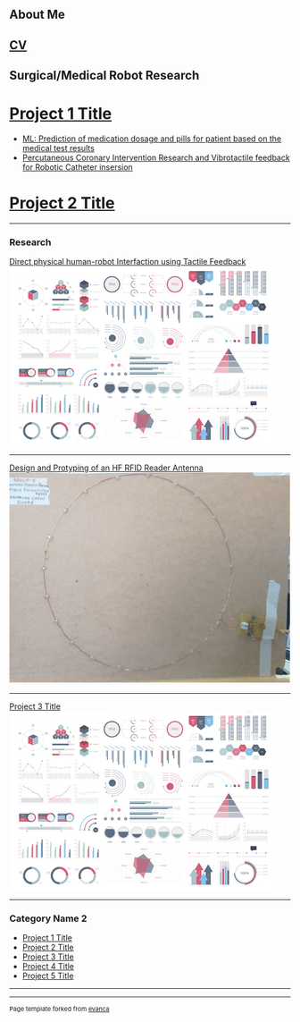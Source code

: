 <!-- ## Portfolio -->
## About Me

[CV](/pdf/CV.pdf)
---
## Surgical/Medical Robot Research
# [Project 1 Title](docs/posts.md)
- [ML: Prediction of medication dosage and pills for patient  based on the medical test results ](http://example.com/)
- [Percutaneous Coronary Intervention Research and Vibrotactile feedback for Robotic Catheter insersion ](pdf/Dyava_PCI_presentation.pdf)
# [Project 2 Title](http://example.com/)
---
### Research

[Direct physical human-robot Interfaction using Tactile Feedback](/pdf/Dyava.pdf)
<img src="images/dummy_thumbnail.jpg?raw=true"/>


---
[Design and Protyping of an HF RFID Reader Antenna](/pdf/sample_presentation.pdf)
<img src="images/RF_Antenna.png?raw=true"/>

---
[Project 3 Title](sample_page.md)
<img src="images/dummy_thumbnail.jpg?raw=true"/>

---

### Category Name 2

- [Project 1 Title](http://example.com/)
- [Project 2 Title](http://example.com/)
- [Project 3 Title](http://example.com/)
- [Project 4 Title](http://example.com/)
- [Project 5 Title](http://example.com/)

---




---
<p style="font-size:11px">Page template forked from <a href="https://github.com/evanca/quick-portfolio">evanca</a></p>
<!-- Remove above link if you don't want to attibute -->
